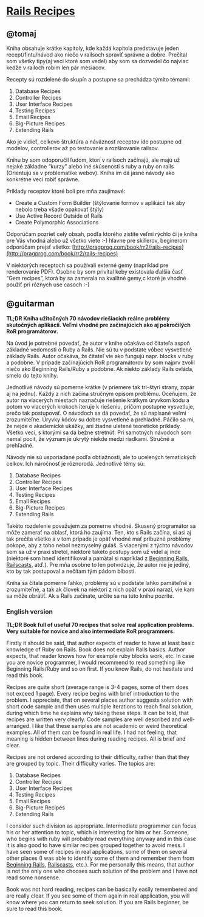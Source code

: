 [Rails Recipes](http://pragprog.com/book/rr2/rails-recipes)
============================================================

@tomaj
------

Kniha obsahuje krátke kapitoly, kde každá kapitola predstavuje jeden recept/fintu/návod ako niečo v railsoch spraviť správne a dobre. Prečítal som všetky tipy(aj veci ktoré som vedel) aby som sa dozvedel čo najviac kedže v railoch robím len pár mesiacov.

Recepty sú rozdelené do skupín a postupne sa prechádza týmito témami:

1. Database Recipes
2. Controller Recipes
3. User Interface Recipes
4. Testing Recipes
5. Email Recipes
6. Big-Picture Recipes
7. Extending Rails

Ako je vidieť, celkovo štruktúra a náväznosť receptov ide postupne od modelov, controllerov až po testovanie a rozširovanie railsov.

Knihu by som odoporučil ľudom, ktorí v railsoch začínajú, ale majú už nejaké základne “kurzy” alebo iné skúsenosti s ruby a ruby on rails (Orientujú sa v problematike webov). Kniha im dá jasné návody ako konkrétne veci robiť správne.

Príklady receptov ktoré boli pre mňa zaujímavé:

- Create a Custom Form Builder (štýlovanie formov v aplikácií tak aby nebolo treba všade opakovať štýly)
- Use Active Record Outside of Rails
- Create Polymorphic Associations

Odporúčam pozrieť celý obsah, podľa ktorého zistíte veľmi rýchlo či je kniha pre Vás vhodná alebo už všetko viete :-) hlavne pre skillerov, beginerom odporúčam prejsť všetko: [http://pragprog.com/book/rr2/rails-recipes](http://pragprog.com/book/rr2/rails-recipes)

V niektorých receptoch sa používali externé gemy (napríklad pre renderovanie PDF). Osobne by som privítal keby existovala ďalšia časť “Gem recipes”, ktorá by sa zamerala na kvalitné gemy,c ktoré je vhodné použiť pri rôznych use casoch :-)

@guitarman
------

**TL;DR Kniha užitočných 70 návodov riešiacich reálne problémy skutočných aplikácii. Veľmi vhodné pre začínajúcich ako aj pokročilých RoR programátorov.**

Na úvod je potrebné povedať, že autor v knihe očakáva od čitateľa aspoň základné vedomosti o Ruby a Rails. Nie sú tu v podstate vôbec vysvetlené základy Rails. Autor očakáva, že čitateľ vie ako fungujú napr. blocks v ruby a podobne. V prípade začínajúcich RoR programátorov by som najprv zvolil niečo ako Beginning Rails/Ruby a podobne. Ak niekto základy Rails ovláda, smelo do tejto knihy.

Jednotlivé návody sú pomerne krátke (v priemere tak tri-štyri strany, zopár aj na jednu). Každý z nich začína stručným opisom problému. Oceňujem, že autor na viacerých miestach naznačuje riešenie krátkym úryvkom kódu a potom vo viacerých krokoch iteruje k riešeniu, pričom postupne vysvetluje, prečo tak postupovať. O návodoch sa dá povedať, že sú napísané veľmi zrozumiteľne. Úryvky kódov su dobre vysvetlené a prehladné. Páčilo sa mi, že nejde o akademické ukážky, ani žiadne uletené teoretické príklady. Všetko veci, s ktorými sa dá bežne stretnúť. Pri samotných návodoch som nemal pocit, že význam je ukrytý niekde medzi riadkami. Stručné a prehľadné.

Návody nie sú usporiadané podľa obtiažnosti, ale to ucelených tematických celkov. Ich náročnosť je rôznorodá. Jednotlivé témy sú:

1. Database Recipes
2. Controller Recipes
3. User Interface Recipes
4. Testing Recipes
5. Email Recipes
6. Big-Picture Recipes
7. Extending Rails

Takéto rozdelenie považujem za pomerne vhodné. Skusený programátor sa môže zamerať na oblasť, ktorá ho zaujíma. Ten, kto s Rails začína, si asi aj tak prečíta všetko a v tom prípade je opäť vhodné mať príbuzné problémy pokope, aby z toho nebol nezmyselný guláš. S viacerými z týchto návodov som sa už v praxi stretol, niektoré takéto postupy som už videl aj inde (niektoré som hneď identifikoval a pamätal si napríklad z [Beginning Rails](http://www.apress.com/9781430224334), [Railscasts](http://railscasts.com/), atď.). Pre mňa osobne to len potvrdzuje, že autor nie je jediný, kto by tak postupoval a nečítam tým pádom blbosti.

Kniha sa čítala pomerne ľahko, problémy sú v podstate lahko pamäteľné a zrozumiteľné, a tak ak človek na niektorí z nich opäť v praxi narazí, vie kam sa môže obrátiť. Ak s Rails začínate, určite sa na túto knihu pozrite.

### English version

**TL;DR Book full of useful 70 recipes that solve real application problems. Very suitable for novice and also intermediate RoR programmers.**

Firstly it should be said, that author expects of reader to have at least basic knowledge of Ruby on Rails. Book does not explain Rails basics. Author expects, that reader knows how for example ruby blocks work, etc. In case you are novice programmer, I would recommend to read something like Beginning Rails/Ruby and so on first. If you know Rails, do not hesitate and read this book.

Recipes are quite short (average range is 3-4 pages, some of them does not exceed 1 page). Every recipe begins with brief introduction to the problem. I appreciate, that on several places author suggests solution with short code sample and then uses multiple iterations to reach final solution, during which time he explains why taking these steps. It can be told, that recipes are written very clearly. Code samples are well described and well-arranged. I like that these samples are not academic or weird theoretical examples. All of them can be found in real life. I had not feeling, that meaning is hidden between lines during reading recipes. All is brief and clear.

Recipes are not ordered according to their difficulty, rather than that they are grouped by topic. Their difficulty varies. The topics are:

1. Database Recipes
2. Controller Recipes
3. User Interface Recipes
4. Testing Recipes
5. Email Recipes
6. Big-Picture Recipes
7. Extending Rails

I consider such division as appropriate. Intermediate programmer can focus his or her attention to topic, which is interesting for him or her. Someone, who begins with ruby will probably read everything anyway and in this case it is also good to have similar recipes grouped together to avoid mess. I have seen some of recipes in real applications, some of them on several other places (I was able to identify some of them and remember them from [Beginning Rails](http://www.apress.com/9781430224334), [Railscasts](http://railscasts.com/), etc.). For me personally this means, that author is not the only one who chooses such solution of the problem and I have not read some nonsense.

Book was not hard reading, recipes can be basically easily remembered and are really clear. If you see some of them again in real application, you will know where you can return to seek solution. If you are Rails beginner, be sure to read this book.
